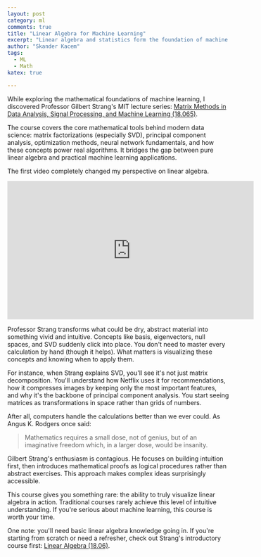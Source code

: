 ```yaml
---
layout: post
category: ml
comments: true
title: "Linear Algebra for Machine Learning"
excerpt: "Linear algebra and statistics form the foundation of machine learning. When you understand these topics, you gain insight into how algorithms actually work, and you can even create your own."
author: "Skander Kacem"
tags:
  - ML
  - Math
katex: true

---
```


While exploring the mathematical foundations of machine learning, I discovered Professor Gilbert Strang's MIT lecture series: [Matrix Methods in Data Analysis, Signal Processing, and Machine Learning (18.065)](https://ocw.mit.edu/courses/mathematics/18-065-matrix-methods-in-data-analysis-signal-processing-and-machine-learning-spring-2018/).

The course covers the core mathematical tools behind modern data science: matrix factorizations (especially SVD), principal component analysis, optimization methods, neural network fundamentals, and how these concepts power real algorithms. It bridges the gap between pure linear algebra and practical machine learning applications.

The first video completely changed my perspective on linear algebra.

<iframe width="560" height="315" src="https://www.youtube.com/embed/YiqIkSHSmyc" frameborder="0" alt="Matrix Methods in Data Analysis by Professor Gilbert Strang"  allowfullscreen></iframe>

Professor Strang transforms what could be dry, abstract material into something vivid and intuitive. Concepts like basis, eigenvectors, null spaces, and SVD suddenly click into place. You don't need to master every calculation by hand (though it helps). What matters is visualizing these concepts and knowing when to apply them.

For instance, when Strang explains SVD, you'll see it's not just matrix decomposition. You'll understand how Netflix uses it for recommendations, how it compresses images by keeping only the most important features, and why it's the backbone of principal component analysis. You start seeing matrices as transformations in space rather than grids of numbers.

After all, computers handle the calculations better than we ever could. As Angus K. Rodgers once said:
> Mathematics requires a small dose, not of genius, but of an imaginative freedom which, in a larger dose, would be insanity.

Gilbert Strang's enthusiasm is contagious. He focuses on building intuition first, then introduces mathematical proofs as logical procedures rather than abstract exercises. This approach makes complex ideas surprisingly accessible.

This course gives you something rare: the ability to truly visualize linear algebra in action. Traditional courses rarely achieve this level of intuitive understanding. If you're serious about machine learning, this course is worth your time.

One note: you'll need basic linear algebra knowledge going in. If you're starting from scratch or need a refresher, check out Strang's introductory course first: [Linear Algebra (18.06)](https://ocw.mit.edu/courses/mathematics/18-06-linear-algebra-spring-2010/video-lectures/).

